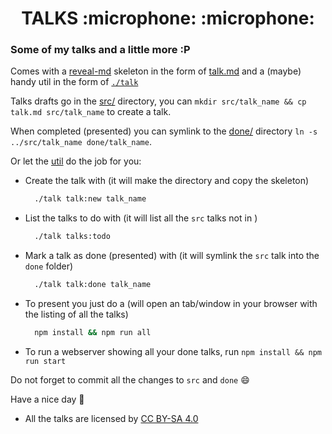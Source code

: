 <h1 align="center"> TALKS :microphone: :microphone: </h1>

### Some of my talks and a little more :P

Comes with a [reveal-md](https://github.com/webpro/reveal-md) skeleton in the form of [talk.md](./talk.md) and a (maybe) handy util in the form of [`./talk`](./talk)

Talks drafts go in the [src/](./src) directory, you can `mkdir src/talk_name && cp talk.md src/talk_name` to create a talk.

When completed (presented) you can symlink to the [done/](./done) directory `ln -s ../src/talk_name done/talk_name`.

Or let the [util](./talk) do the job for you:

- Create the talk with (it will make the directory and copy the skeleton)
  ```sh
    ./talk talk:new talk_name
  ```

- List the talks to do with (it will list all the `src` talks not in )
  ```sh
    ./talk talks:todo
  ```

- Mark a talk as done (presented) with (it will symlink the `src` talk into the `done` folder)
  ```sh
    ./talk talk:done talk_name
  ```

- To present you just do a (will open an tab/window in your browser with the listing of all the talks)
  ```sh
    npm install && npm run all
  ```

- To run a webserver showing all your done talks, run `npm install && npm run start`

Do not forget to commit all the changes to `src` and `done` :smile:

Have a nice day :baby_chick:

- All the talks are licensed by [CC BY-SA 4.0](https://creativecommons.org/licenses/by-sa/4.0/)
